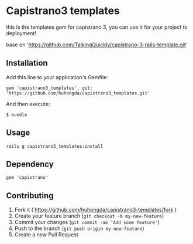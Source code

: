 # Capistrano3 templates

this is the templates gem for capistrano 3, you can use it for your project to deployment! 

base on 'https://github.com/TalkingQuickly/capistrano-3-rails-template.git'

## Installation

Add this line to your application's Gemfile:
    
    gem 'capistrano3_templates', git: 'https://github.com/huhongda/capistrano3_templates.git'

And then execute:

    $ bundle

## Usage

    rails g capistrano3_templates:install

## Dependency
  
    gem 'capistrano'

## Contributing

1. Fork it ( https://github.com/huhongda/capistrano3-templates/fork )
2. Create your feature branch (`git checkout -b my-new-feature`)
3. Commit your changes (`git commit -am 'Add some feature'`)
4. Push to the branch (`git push origin my-new-feature`)
5. Create a new Pull Request
